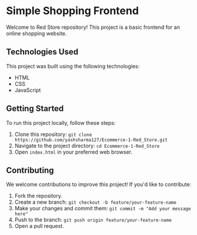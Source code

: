 # Simple Shopping Frontend

Welcome to Red Store repository! This project is a basic frontend for an online shopping website.

## Technologies Used

This project was built using the following technologies:

- HTML
- CSS
- JavaScript

## Getting Started

To run this project locally, follow these steps:

1. Clone this repository: `git clone https://github.com/yashsharma127/Ecommerce-1-Red_Store.git`
2. Navigate to the project directory: `cd Ecommerce-1-Red_Store`
3. Open `index.html` in your preferred web browser.


## Contributing

We welcome contributions to improve this project! If you'd like to contribute:

1. Fork the repository.
2. Create a new branch: `git checkout -b feature/your-feature-name`
3. Make your changes and commit them: `git commit -m "Add your message here"`
4. Push to the branch: `git push origin feature/your-feature-name`
5. Open a pull request.

